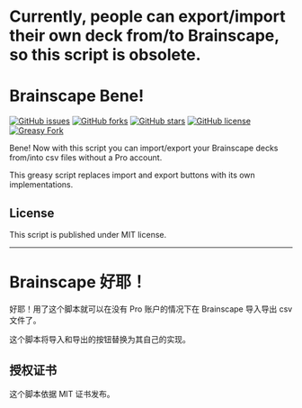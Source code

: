 # Currently, people can export/import their own deck from/to Brainscape, so this script is obsolete.

# Brainscape Bene!

[![GitHub issues ](https://img.shields.io/github/issues/LucunJi/brainscape-bene?style=flat-square   )](https://github.com/LucunJi/brainscape-bene)
[![GitHub forks  ](https://img.shields.io/github/forks/LucunJi/brainscape-bene?style=flat-square    )](https://github.com/LucunJi/brainscape-bene)
[![GitHub stars  ](https://img.shields.io/github/stars/LucunJi/brainscape-bene?style=flat-square    )](https://github.com/LucunJi/brainscape-bene)
[![GitHub license](https://img.shields.io/github/license/LucunJi/brainscape-bene?style=flat-square  )](https://github.com/LucunJi/brainscape-bene/blob/master/LICENSE)
[![Greasy Fork](https://img.shields.io/badge/-GreasyFork-960000?style=flat-square)](https://greasyfork.org/en/scripts/442099-brainscape-bene)

Bene! Now with this script you can import/export your Brainscape decks from/into csv files without a Pro account.

This greasy script replaces import and export buttons with its own implementations.

## License

This script is published under MIT license.

---

# Brainscape 好耶！

好耶！用了这个脚本就可以在没有 Pro 账户的情况下在 Brainscape 导入导出 csv 文件了。

这个脚本将导入和导出的按钮替换为其自己的实现。

## 授权证书

这个脚本依据 MIT 证书发布。

